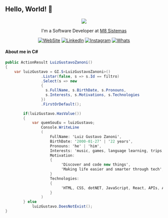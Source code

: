 ## Hello, World! 👋

<div align="center">

<img src="https://user-images.githubusercontent.com/56282554/174655304-d35e92f9-d145-4041-ac20-faf4b8a7adf4.gif">

I'm a Software Developer at <a href="https://m8sistemas.com.br/">M8 Sistemas</a></p>

[![WebSite](https://img.shields.io/badge/website-000000?style=for-the-badge&logo=About.me&logoColor=white)](https://luizzanoni.vercel.app/)
[![LinkedIn](https://img.shields.io/badge/LinkedIn-0077B5?style=for-the-badge&logo=linkedin&logoColor=white)](https://www.linkedin.com/in/luizgustavozanoni/)
[![Instagram](https://img.shields.io/badge/Instagram-E4405F?style=for-the-badge&logo=instagram&logoColor=white)](https://www.instagram.com/luiz.gzanoni/)
[![Whats](https://img.shields.io/badge/WhatsApp-25D366?style=for-the-badge&logo=whatsapp&logoColor=white)](https://wa.me/5549999241385)

<div align="left">

#### About me in C#
	
``` C#
public ActionResult LuizGustavoZanoni()
{
	var luizGustavo = GI.S<LuizGustavoZanoni>()
			    .Listar(false, s => s.Id == filtro)
			    .Select(s => new 
			    {
				  s.FullName, s.BirthDate, s.Pronouns, 
				  s.Interests, s.Motivations, s.Technologies
			    })
			    .FirstOrDefault();
						
		if(luizGustavo.HasValue())
		{			
			var quemSouEu = luizGustavo;
				Console.WriteLine
				(
					FullName: 'Luiz Gustavo Zanoni',
					BirthDate: '2000-01-27' | '22 years',
					Pronouns: 'he' | 'him',
					Interests: 'music, games, language learning, trips, motorcycle',
					Motivation: 
					{
					     'Discover and code new things',
					     'Making life easier and smarter through tech',
					}
					Technologies:
					{
					     'HTML, CSS, dotNET, JavaScript, React, APIs, ASP.NET Core, MVC, jQuery'
					}
				)
		} else 
			luizGustavo.DoesNotExist();
}
```
  
</div>

	
	
